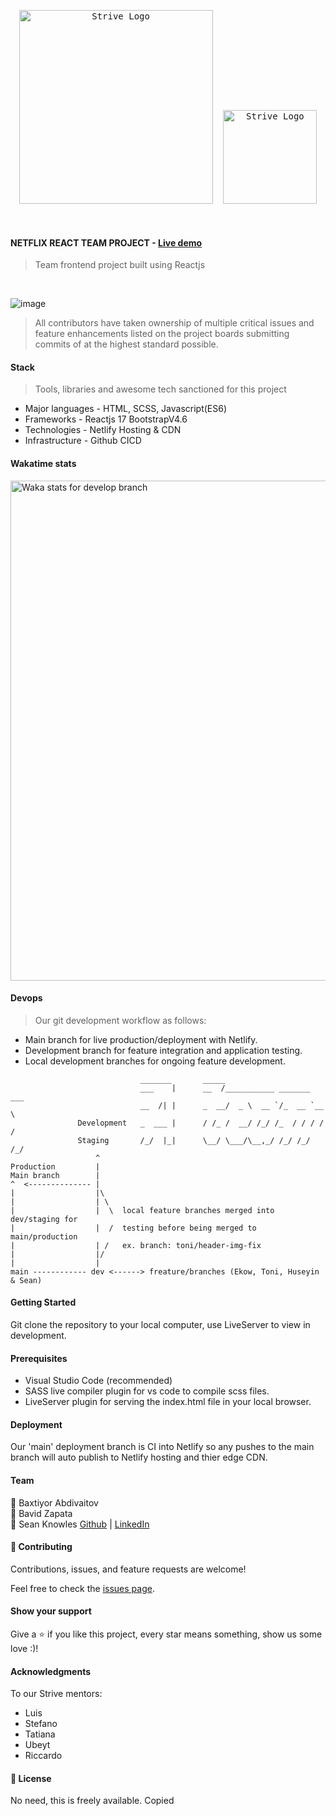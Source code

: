 <div align="center" justify="center" style="text-align:center; -webkit-animation: rotate-90-cw 3s linear infinite both; animation: rotate-90-cw 3s linear infinite both">
  <pre> <img width="310" alt="Strive Logo" src="https://bookface-images.s3.amazonaws.com/logos/8e7133f016718ede36663987992de88d15606d02.png?1593602849">  <img width="150" alt="Strive Logo" src="https://www.heyuguys.com/images/2020/03/netflix-logo.png"> </pre>
</div>
<br>

#### NETFLIX REACT TEAM PROJECT - [Live demo](https://spotify-v2.netlify.app/)

> Team frontend project built using Reactjs
<br>

![image](https://user-images.githubusercontent.com/65465380/112663759-18881a00-8e51-11eb-986b-c18706d5d80a.png)


> All contributors have taken ownership of multiple critical issues and feature enhancements listed on the project boards submitting commits of at the highest standard possible.

#### Stack

> Tools, libraries and awesome tech sanctioned for this project

- Major languages - HTML, SCSS, Javascript(ES6)
- Frameworks - Reactjs 17 BootstrapV4.6
- Technologies - Netlify Hosting & CDN
- Infrastructure - Github CICD

#### Wakatime stats
<img width="800" src="https://github.com/skopsap/spotifyv2/blob/develop/images/stat.svg" alt="Waka stats for develop branch"/>

#### Devops

> Our git development workflow as follows: 

- Main branch for live production/deployment with Netlify.
- Development branch for feature integration and application testing.
- Local development branches for ongoing feature development.

```            
                             _______       _____                        
                             ___    |      __  /___________ _______ ___ 
                             __  /| |      _  __/  _ \  __ `/_  __ `__ \
               Development   _  ___ |      / /_ /  __/ /_/ /_  / / / / /
               Staging       /_/  |_|      \__/ \___/\__,_/ /_/ /_/ /_/ 
                   ^
Production         |                        
Main branch        |       
^  <-------------- |
|                  |\
|                  | \
|                  |  \  local feature branches merged into dev/staging for  
|                  |  /  testing before being merged to main/production   
|                  | /   ex. branch: toni/header-img-fix  
|                  |/ 
|                  |
main ------------ dev <------> freature/branches (Ekow, Toni, Huseyin & Sean)

```

#### Getting Started

Git clone the repository to your local computer, use LiveServer to view in development.

#### Prerequisites

- Visual Studio Code (recommended)
- SASS live compiler plugin for vs code to compile scss files.
- LiveServer plugin for serving the index.html file in your local browser.

#### Deployment

Our 'main' deployment branch is CI into Netlify so any pushes to the main branch will auto publish to Netlify hosting and thier edge CDN.

#### Team

<div float="left">
  <div>
    👤 Baxtiyor Abdivaitov
  </dv>
  <div>
    👤 Bavid Zapata
  </dv>
  <div>
    👤 Sean Knowles
    <a href="https://github.com/SKopsap">Github</a> |
    <a href="https://linkedin.com/seanknowlesmd">LinkedIn</a>
  </dv>
</div>

#### 🤝 Contributing

Contributions, issues, and feature requests are welcome!

Feel free to check the [issues page](https://github.com/SKopsap/SpotifyV2/issues).

#### Show your support

Give a ⭐️ if you like this project, every star means something, show us some love :)!

#### Acknowledgments

To our Strive mentors:

- Luis
- Stefano
- Tatiana
- Ubeyt
- Riccardo

#### 📝 License

No need, this is freely available.
Copied
